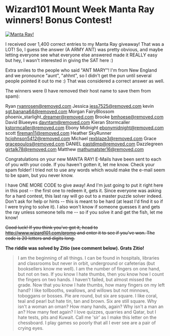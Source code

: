 # Wizard101 Mount Week Manta Ray winners! Bonus Contest!

[![](http://westkarana.com/wp-content/uploads/2011/04/WizardGraphicalClient-2011-04-08-21-49-07-32-480x480.jpg "Manta Ray!")](http://westkarana.com/wp-content/uploads/2011/04/WizardGraphicalClient-2011-04-08-21-49-07-32.jpg)

I received over 1,400 correct entries to my Manta Ray giveaway! That was a LOT! So, I guess the answer (A ARMY ANT) was pretty obvious, and maybe letting everyone see what everyone else answered made it REALLY easy but hey, I wasn't interested in giving the SAT here :)

Extra smiles to the people who said "ANT MARY"! I'm from New England and we pronounce "aunt", "ahhnt", so I didn't get the pun until several people pointed it out to me :) That was considered a correct answer as well.

The winners were (I have removed their host name to save them from spam):

Ryan ryanrosen@removed.com
Jessica jess7525@removed.com
kevin sgt.banana64@removed.com
Morgan FairyBlossom phoenix\_starlight\_dreamer@removed.com
Brooke bmhoese@removed.com
David Blueeyes davntam@removed.com
Kieran Stormcaller kstormcaller@removed.com
Ebony Midnight ebonymidnight@removed.com
scott fireman11@removed.com
Heather SkyRunner hcjohnson5412@removed.com
Michael rexblaze3@removed.com
Grace gracepoulos@removed.com
DANIEL pastdjmp@removed.com
Dazzlegreen girtalk78@removed.com
Matthew mathumatster16@removed.com

Congratulations on your new MANTA RAY! E-Mails have been sent to each of you with your code. If you haven't gotten it, let me know. Check your spam folder! I tried not to use any words which would make the e-mail seem to be spam, but you never know.

I have ONE MORE CODE to give away! And I'm just going to put it right here in this post -- the first one to redeem it, gets it. Since everyone was asking for a hard contest, this last ray will go out to a master puzzle solver indeed. Don't ask for help or hints -- this is meant to be hard (at least I'd find it so if I were trying to solve it). I also won't know if someone guesses it and gets the ray unless someone tells me -- so if you solve it and get the fish, let me know!

~~Good luck! If you think you've got it, head to http://www.wizard101.com/promo and enter it to see if you've won. The code is 20 letters and digits long.~~

**The riddle was solved by Zitio (see comment below). Grats Zitio!**


> I am the beginning of all things. I can be found in hospitals, libraries and classrooms but never in orbit, underground or cafeterias (but booksellers know me well). I am the number of fingers on one hand, but not on two. If you know I hate thumbs, then you know how I count the fingers on two hands. I haven't failed, but almost missed the grade. Now that you know I hate thumbs, how many fingers on my left hand? I like tollbooths, swallows, and willows but not minnows, toboggans or bosses. Pie are round, but six are square. I like coral, teal and pearl but hate tin, tan and brown. Six are still square. Why isn't a woman an oman? How many hands, again? Why isn't a man an an? How many feet again? I love quizzes, quarries and Qatar, but I hate tests, pits and Kuwait. Call me 'sir' as I make this letter on the chessboard. I play games so poorly that all I ever see are a pair of crying eyes.





